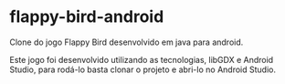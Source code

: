# flappy-bird-android
Clone do jogo Flappy Bird desenvolvido em java para android.

Este jogo foi desenvolvido utilizando as tecnologias, libGDX e Android Studio, 
para rodá-lo basta clonar o projeto e abri-lo no Android Studio.
